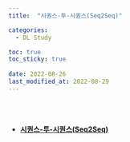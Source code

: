 ```yaml
---
title:  "시퀀스-투-시퀀스(Seq2Seq)"

categories:
  - DL Study

toc: true
toc_sticky: true
 
date: 2022-08-26
last_modified_at: 2022-08-29
---
```


<br/><br/>


- [**시퀀스-투-시퀀스(Seq2Seq)**](https://scratched-rayon-d71.notion.site/Seq2Seq-aa242fe875fd4dc6b52d6701dca11927)

